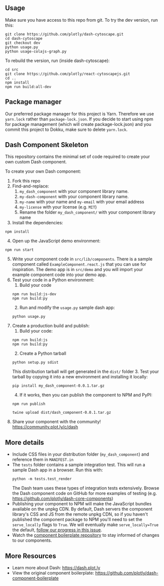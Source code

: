 ## Usage

Make sure you have access to this repo from git.
To try the dev version, run this:
```
git clone https://github.com/plotly/dash-cytoscape.git
cd dash-cytoscape
git checkout dev
python usage.py
python usage-colajs-graph.py
```

To rebuild the version, run (inside dash-cytoscape):
```
cd src
git clone https://github.com/plotly/react-cytoscapejs.git
cd ..
npm install
npm run build:all-dev
```

## Package manager

Our preferred package manager for this project is Yarn. Therefore we use `yarn.lock` rather than `package-lock.json`. If you decide to start using npm for package management (which will create package-lock.json) and you commit this project to Dokku, make sure to delete `yarn.lock`.

## Dash Component Skeleton

This repository contains the minimal set of code required to create your own custom Dash component.

To create your own Dash component:
1. Fork this repo
2. Find-and-replace:
    1. `my_dash_component` with your component library name.
    2. `my-dash-component` with your component library name.
    3. `my-name` with your name and `my-email` with your email address
    4. `my-license` with your license (e.g. `MIT`)
    5. Rename the folder `my_dash_component/` with your component library name
3. Install the dependencies:
```
npm install
```
4. Open up the JavaScript demo environment:
```
npm run start
```
5. Write your component code in `src/lib/components`. There is a sample component called `ExampleComponent.react.js` that you can use for inspiration. The demo app is in `src/demo` and you will import your example component code into your demo app.
6. Test your code in a Python environment:
    1. Build your code
    ```
    npm run build:js-dev
    npm run build:py
    ```
    2. Run and modify the `usage.py` sample dash app:
    ```
    python usage.py
    ```
7. Create a production build and publish:
    1. Build your code:
    ```
    npm run build:js
    npm run build:py
    ```
    2. Create a Python tarball
    ```
    python setup.py sdist
    ```
    This distribution tarball will get generated in the `dist/` folder
    3. Test your tarball by copying it into a new environment and installing it locally:
    ```
    pip install my_dash_component-0.0.1.tar.gz
    ```
    4. If it works, then you can publish the component to NPM and PyPI:
    ```
    npm run publish
    ```
    ```
    twine upload dist/dash_component-0.0.1.tar.gz
    ```
8. Share your component with the community! https://community.plot.ly/c/dash

## More details
- Include CSS files in your distribution folder (`my_dash_component`) and reference them in `MANIFEST.in`
- The `tests` folder contains a sample integration test. This will run a sample Dash app in a browser. Run this with:
    ```
    python -m tests.test_render
    ```
    The Dash team uses these types of integration tests extensively. Browse the Dash component code on GitHub for more examples of testing (e.g. https://github.com/plotly/dash-core-components)
- Publishing your component to NPM will make the JavaScript bundles available on the unpkg CDN. By default, Dash servers the component library's CSS and JS from the remote unpkg CDN, so if you haven't published the component package to NPM you'll need to set the `serve_locally` flags to `True`. We will eventually make `serve_locally=True` the default, [follow our progress in this issue](https://github.com/plotly/dash/issues/284).
- Watch the [component boilerplate repository](https://github.com/plotly/dash-component-boilerplate) to stay informed of changes to our components.


## More Resources
- Learn more about Dash: https://dash.plot.ly
- View the original component boilerplate: https://github.com/plotly/dash-component-boilerplate
